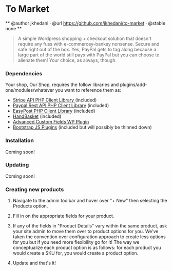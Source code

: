 #   To Market
** @author jkhedani · @url https://github.com/jkhedani/to-market · @stable none **
> A simple Wordpress shopping + checkout solution that doesn't require any fuss
> with e-commercey-bankey nonsense. Secure and safe right out of the box. Yes,
> PayPal gets to tag along because a large part of the world still pays with
> PayPal but you can choose to alienate them! Your choice, as always, though.

### Dependencies
Your shop, Our Shop, requires the follow libraries and
plugins/add-ons/modules/whatever you want to reference them as:
- [Stripe API PHP Client Library ](https://github.com/stripe/stripe-php) (included)
- [Paypal Rest API PHP Client Library](https://github.com/paypal/rest-api-sdk-php) (included)
- [EasyPost PHP Client Library](https://github.com/EasyPost/easypost-php) (included)
- [HandBasket](https://github.com/jkhedani/hand-basket) (included)
- [Advanced Custom Fields WP Plugin](http://www.advancedcustomfields.com/)
- [Bootstrap JS Plugins](http://getbootstrap.com/javascript/) (included but will possibly be thinned down)

### Installation
Coming soon!

### Updating
Coming soon!

### Creating new products

1. Navigate to the admin toolbar and hover over "+ New" then selecting the
   Products option.

2. Fill in on the appropriate fields for your product.

3. If any of the fields in "Product Details" vary within the same product, ask
   your site admin to move them over to product options for you. We've taken the
   convention over configuration approach to create less options for you but if
   you need more flexibility go for it! The way we conceptualize each product
   option is as follows: for each product you would create a SKU for, you would
   create a product option.

4. Update and that's it!
